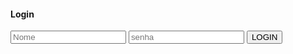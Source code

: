  <!DOCTYPE html>
<html>
<head>
    <meta charset='utf-8'>
    <meta http-equiv='X-UA-Compatible' content='IE=edge'>
    <title>Login</title>
    <meta name='viewport' content='width=device-width, initial-scale=1'>
    <link rel='stylesheet' type='text/css' media='screen' href='main.css'>
    <!-- <script src='main.js'></script> -->
</head>
<body>
    <h4>Login</h4>
    <input type="text" name="nome" placeholder="Nome">
    <input type="password" name="nome" placeholder="senha"> 
    <button name="submit">LOGIN</button>
</body>
</html>

